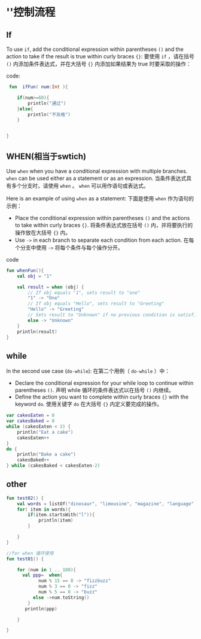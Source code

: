 # ''控制流程



## If﻿

To use `if`, add the conditional expression within parentheses `()` and the action to take if the result is true within curly braces `{}`:
要使用 `if` ，请在括号 `()` 内添加条件表达式，并在大括号 `{}` 内添加如果结果为 true 时要采取的操作：

code:

```kotlin
 fun  ifFun( num:Int ){

    if(num>=60){
        println("通过")
    }else{
        println("不及格")
    }


}
```



## WHEN(相当于swtich)

Use `when` when you have a conditional expression with multiple branches. `when` can be used either as a statement or as an expression.
当条件表达式具有多个分支时，请使用 `when` 。 `when` 可以用作语句或表达式。

Here is an example of using `when` as a statement:
下面是使用 `when` 作为语句的示例：

- Place the conditional expression within parentheses `()` and the actions to take within curly braces `{}`.
  将条件表达式放在括号 `()` 内，并将要执行的操作放在大括号 `{}` 内。
- Use `->` in each branch to separate each condition from each action.
  在每个分支中使用 `->` 将每个条件与每个操作分开。



code

```kotlin
fun whenFun(){
    val obj = "1"

    val result = when (obj) {
        // If obj equals "1", sets result to "one"
        "1" -> "One"
        // If obj equals "Hello", sets result to "Greeting"
        "Hello" -> "Greeting"
        // Sets result to "Unknown" if no previous condition is satisfied
        else -> "Unknown"
    }
    println(result)
}
```

## while

In the second use case (`do-while`):
在第二个用例（ `do-while` ）中：

- Declare the conditional expression for your while loop to continue within parentheses `()`.
  声明 while 循环的条件表达式以在括号 `()` 内继续。
- Define the action you want to complete within curly braces `{}` with the keyword `do`.
  使用关键字 `do` 在大括号 `{}` 内定义要完成的操作。





```kotlin
var cakesEaten = 0
var cakesBaked = 0
while (cakesEaten < 3) {
    println("Eat a cake")
    cakesEaten++
}
do {
    println("Bake a cake")
    cakesBaked++
} while (cakesBaked < cakesEaten-2)
```

## other

```kotlin
fun test02() {
    val words = listOf("dinosaur", "limousine", "magazine", "language")
    for( item in words){
        if(item.startsWith("l")){
            println(item)
        }

    }
}

//for when 循环使用
fun test01() {

    for (num in 1 .. 100){
      val ppp=  when{
            num % 15 == 0 -> "fizzbuzz"
            num % 3 == 0 -> "fizz"
            num % 5 == 0 -> "buzz"
          else ->num.toString()
        }
       println(ppp)

    }

}
```